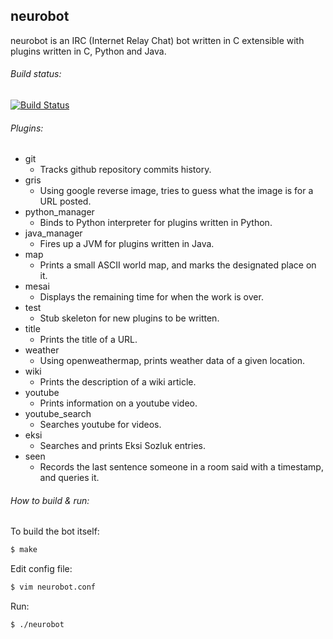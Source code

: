 ## neurobot
neurobot is an IRC (Internet Relay Chat) bot written in C extensible with plugins written in C, Python and Java.

###### Build status:
[![Build Status](https://secure.travis-ci.org/neuro-sys/neuro-bot.png)](http://travis-ci.org/neuro-sys/neuro-bot)

###### Plugins:

* git
  * Tracks github repository commits history. 
* gris
  * Using google reverse image, tries to guess what the image is for a URL posted.
* python_manager
  * Binds to Python interpreter for plugins written in Python. 
* java_manager
  * Fires up a JVM for plugins written in Java.
* map
  * Prints a small ASCII world map, and marks the designated place on it. 
* mesai
  * Displays the remaining time for when the work is over. 
* test
  * Stub skeleton for new plugins to be written. 
* title
  * Prints the title of a URL. 
* weather
  * Using openweathermap, prints weather data of a given location. 
* wiki
  * Prints the description of a wiki article. 
* youtube
  * Prints information on a youtube video. 
* youtube_search
  * Searches youtube for videos. 
* eksi
  * Searches and prints Eksi Sozluk entries.
* seen 
  * Records the last sentence someone in a room said with a timestamp, and queries it.

###### How to build & run:
To build the bot itself:
```bash
$ make
```
Edit config file:
```bash
$ vim neurobot.conf
```
Run:
```bash
$ ./neurobot
```

